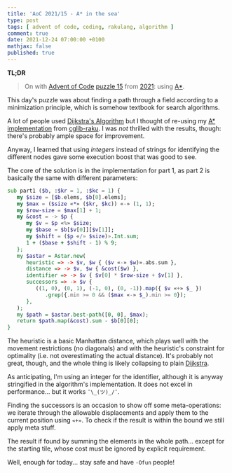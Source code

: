 ```yaml
---
title: 'AoC 2021/15 - A* in the sea'
type: post
tags: [ advent of code, coding, rakulang, algorithm ]
comment: true
date: 2021-12-24 07:00:00 +0100
mathjax: false
published: true
---
```


**TL;DR**

> On with [Advent of Code][] [puzzle 15][puzzle] from [2021][aoc2021]:
> using [A\*][astar].

This day's puzzle was about finding a path through a field according to
a minimization principle, which is somehow textbook for search
algorithms.

A lot of people used [Dijkstra's Algorithm][dijkstra] but I thought of
re-using my [A\*][astar] [implementation][cglib-astar] from
[cglib-raku][]. I was *not* thrilled with the results, though: there's
probably ample space for improvement.

Anyway, I learned that using *integers* instead of strings for
identifying the different nodes gave some execution boost that was good
to see.

The core of the solution is in the implementation for part 1, as part 2
is basically the same with different parameters:

```raku
sub part1 ($b, :$kr = 1, :$kc = 1) {
   my $size = [$b.elems, $b[0].elems];
   my $max = ($size «*» ($kr, $kc)) «-» (1, 1);
   my $row-size = $max[1] + 1;
   my &cost = -> $p {
      my $v = $p «%» $size;
      my $base = $b[$v[0]][$v[1]];
      my $shift = ($p «/» $size)».Int.sum;
      1 + ($base + $shift - 1) % 9;
   };
   my $astar = Astar.new(
      heuristic => -> $v, $w { ($v «-» $w)».abs.sum },
      distance => -> $v, $w { &cost($w) },
      identifier => -> $v { $v[0] * $row-size + $v[1] },
      successors => -> $v {
         ((1, 0), (0, 1), (-1, 0), (0, -1)).map({ $v «+» $_ })
            .grep({.min >= 0 && ($max «-» $_).min >= 0});
      },
   );
   my $path = $astar.best-path([0, 0], $max);
   return $path.map(&cost).sum - $b[0][0];
}
```

The heuristic is a basic Manhattan distance, which plays well with the
movement restrictions (no diagonals) and with the heuristic's constraint
for optimality (i.e. not overestimating the actual distance). It's
probably not great, though, and the whole thing is likely collapsing to
plain [Dijkstra][dijkstra].

As anticipating, I'm using an integer for the identifier, although it is
anyway stringified in the algorithm's implementation. It does not excel
in performance... but it works `¯\_(ツ)_/¯`.

Finding the successors is an occasion to show off some meta-operations:
we iterate through the allowable displacements and apply them to the
current position using `«+»`. To check if the result is within the bound
we still apply meta stuff.

The result if found by summing the elements in the whole path... except
for the starting tile, whose cost must be ignored by explicit
requirement.

Well, enough for today... stay safe and have `-Ofun` people!

[puzzle]: https://adventofcode.com/2021/day/15
[aoc2021]: https://adventofcode.com/2021/
[Advent of Code]: https://adventofcode.com/
[Raku]: https://www.raku.org/
[dijkstra]: https://en.wikipedia.org/wiki/Dijkstra%27s_algorithm
[Astar]: https://en.wikipedia.org/wiki/A*_search_algorithm
[cglib-astar]: https://github.com/polettix/cglib-raku/blob/main/Astar.rakumod
[cglib-raku]: https://github.com/polettix/cglib-raku
